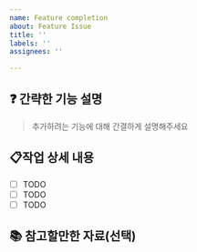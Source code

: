 ```yaml
---
name: Feature completion
about: Feature Issue
title: ''
labels: ''
assignees: ''

---
```


## ❓ 간략한 기능 설명

> 추가하려는 기능에 대해 간결하게 설명해주세요

## 📋작업 상세 내용

- [ ] TODO
- [ ] TODO
- [ ] TODO

##  📚 참고할만한 자료(선택)

